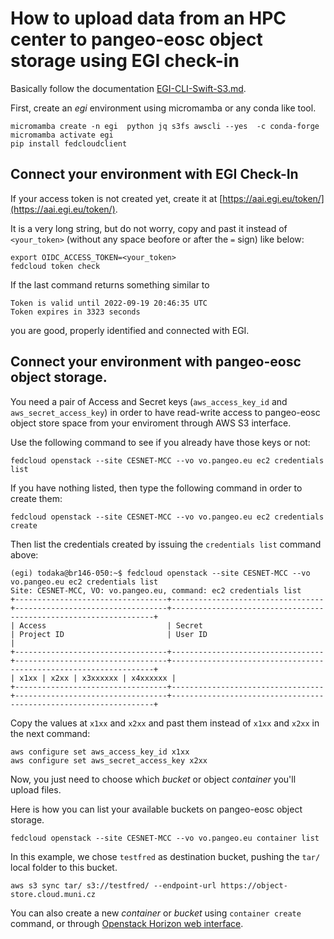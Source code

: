# How to upload data from an HPC center to pangeo-eosc object storage using EGI check-in


Basically follow the documentation [EGI-CLI-Swift-S3.md](./EGI-CLI-Swift-S3.md).


First, create an _egi_ environment using micromamba or any conda like tool.  

```
micromamba create -n egi  python jq s3fs awscli --yes  -c conda-forge
micromamba activate egi
pip install fedcloudclient
```

## Connect your environment with EGI Check-In

If your access token is not created yet, create it at [https://aai.egi.eu/token/](https://aai.egi.eu/token/).

It is a very long string, but do not worry, copy and past it instead of `<your_token>` (without any space beofore or after the `=` sign) like below:


```
export OIDC_ACCESS_TOKEN=<your_token>
fedcloud token check
```

If the last command returns something similar to

```
Token is valid until 2022-09-19 20:46:35 UTC
Token expires in 3323 seconds
```

you are good, properly identified and connected with EGI.  


## Connect your environment with pangeo-eosc object storage. 

You need a pair of Access and Secret keys (`aws_access_key_id` and `aws_secret_access_key`)
in order to have read-write access to pangeo-eosc object store space from your enviroment
through AWS S3 interface.  

Use the following command to see if you already have those keys or not:

``` 
fedcloud openstack --site CESNET-MCC --vo vo.pangeo.eu ec2 credentials list
```

If you have nothing listed, then type the following command in order to create them:

```
fedcloud openstack --site CESNET-MCC --vo vo.pangeo.eu ec2 credentials create 
```

Then list the credentials created by issuing the `credentials list` command above:

```
(egi) todaka@br146-050:~$ fedcloud openstack --site CESNET-MCC --vo vo.pangeo.eu ec2 credentials list
Site: CESNET-MCC, VO: vo.pangeo.eu, command: ec2 credentials list
+----------------------------------+----------------------------------+----------------------------------+------------------------------------------------------------------+
| Access                           | Secret                           | Project ID                       | User ID                                                          |
+----------------------------------+----------------------------------+----------------------------------+------------------------------------------------------------------+
| x1xx | x2xx | x3xxxxxx | x4xxxxxx |
+----------------------------------+----------------------------------+----------------------------------+------------------------------------------------------------------+

```

Copy the values at `x1xx` and `x2xx` and past them instead of `x1xx` and `x2xx` in the next command:

```
aws configure set aws_access_key_id x1xx
aws configure set aws_secret_access_key x2xx
``` 

Now, you just need to choose which _bucket_ or object _container_ you'll upload files.  

Here is how you can list your available buckets on pangeo-eosc object storage. 

```
fedcloud openstack --site CESNET-MCC --vo vo.pangeo.eu container list
```

In this example, we chose `testfred` as destination bucket, pushing the `tar/` local folder to this bucket.

```
aws s3 sync tar/ s3://testfred/ --endpoint-url https://object-store.cloud.muni.cz
```

You can also create a new _container_ or _bucket_ using `container create` command, or through [Openstack Horizon web interface](https://dashboard.cloud.muni.cz/project/containers/).
